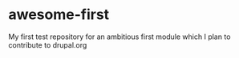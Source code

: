 awesome-first
=============

My first test repository for an ambitious first module which I plan to contribute to drupal.org
